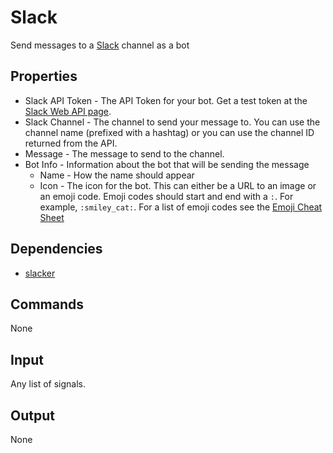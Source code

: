 Slack
===========

Send messages to a [Slack](http://slack.com) channel as a bot

Properties
--------------
 * Slack API Token - The API Token for your bot. Get a test token at the [Slack Web API page](https://api.slack.com/web).
 * Slack Channel - The channel to send your message to. You can use the channel name (prefixed with a hashtag) or you can use the channel ID returned from the API.
 * Message - The message to send to the channel.
 * Bot Info - Information about the bot that will be sending the message
    * Name - How the name should appear
    * Icon - The icon for the bot. This can either be a URL to an image or an emoji code. Emoji codes should start and end with a `:`. For example, `:smiley_cat:`. For a list of emoji codes see the [Emoji Cheat Sheet](http://www.emoji-cheat-sheet.com/)


Dependencies
----------------
 * [slacker](https://github.com/os/slacker)

Commands
----------------
None

Input
-------
Any list of signals.

Output
---------
None
